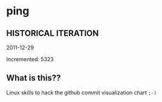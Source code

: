 # ping

## HISTORICAL ITERATION
2011-12-29

Incremented: 5323

## What is this?? 
Linux skills to hack the github commit visualization chart `;-)`
